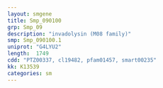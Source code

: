 ```yaml
---
layout: smgene
title: Smp_090100
grp: Smp_09
description: "invadolysin (M08 family)"
smp: Smp_090100.1
uniprot: "G4LYU2"
length:  1749
cdd: "PTZ00337, cl19482, pfam01457, smart00235"
kk: K13539
categories: sm
---
```

